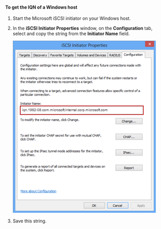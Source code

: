 <!--author=SharS last changed: 9/17/15-->

#### To get the IQN of a Windows host
1. Start the Microsoft iSCSI initiator on your Windows host.

2. In the **iSCSI Initiator Properties** window, on the **Configuration** tab, select and copy the string from the **Initiator Name** field.

    ![iSCSI initiator properties](./media/storsimple-get-iqn/HCS_iSCSIInitiatorPropertiesFigureIQN-include.png)

3. Save this string.


